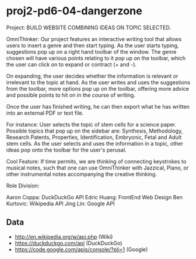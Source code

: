 proj2-pd6-04-dangerzone
=======================

Project: BUILD WEBSITE COMBINING IDEAS ON TOPIC SELECTED.

OmniThinker: 
Our project features an interactive writing tool that allows users to insert a genre and then
start typing. As the user starts typing, suggestions pop up on a right hand toolbar of the window.
The genre chosen will have various points relating to it pop up on the toolbar, which the user can
click on to expand or contract (+ and -).

On expanding, the user decides whether the information is relevant or irrelevant to the topic at hand.
As the user writes and uses the suggestions from the toolbar, more options pop up on the toolbar, offering 
more advice and possible points to hit on in the course of writing. 

Once the user has finished writing, he can then export what he has written into an external PDF or text file.

For instance: User selects the topic of stem cells for a science paper. Possible topics that pop up on the sidebar
are: Synthesis, Methodology, Research Patents, Properties, Identification, Embryonic, Fetal and Adult stem cells.
As the user selects and uses the information in a topic, other ideas pop onto the toolbar for the user's perusal. 

Cool Feature: If time permits, we are thinking of connecting keystrokes to musical notes, such that one can use 
OmniThinker with Jazzical, Piano, or other instrumental notes accompanying the creative thinking. 

Role Division:

Aaron Coppa: DuckDuckGo API 
Edric Huang: FrontEnd Web Design
Ben Kurtovic: Wikipedia API
Jing Lin: Google API

Data
----

- http://en.wikipedia.org/w/api.php (Wiki)
- https://duckduckgo.com/api (DuckDuckGo)
- https://code.google.com/apis/console/?pli=1 (Google)
